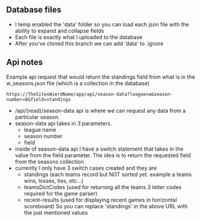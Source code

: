 ## Database files

- I temp enabled the 'data' folder so you can load each json file with the ability to expand and collapse fields
- Each file is exactly what I uploaded to the database
- After you've cloned this branch we can add 'data' to .ignore

## Api notes

Example api request that would return the standings field from what is in the w_seasons.json file (which is a collection in the database)

```
https://TheSitesWierdName/app/api/season-data?league=w&season-number=8&field=standings
```

- /api/(read)/season-data api is where we can request any data from a particular season.
- season-data api takes in 3 parameters.
  - league name
  - season number
  - field
- inside of season-data api I have a switch statement that takes in the value from the field parameter. The idea is to return the requested field from the seasons collection.
- currently I only have 3 switch cases created and they are
  - standings (each teams record but NOT sorted yet. example a teams wins, losses, ties, etc...)
  - teamsDictCodes (used for returning all the teams 3 letter codes required for the game parser)
  - recent-results (used for displaying recent games in horizontal scoreboard)
    So you can replace 'standings' in the above URL with the just mentioned values
